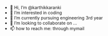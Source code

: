 - 👋 Hi, I’m @karthikkaranki
- 👀 I’m interested in coding
- 🌱 I’m currently pursuing engineering 3rd year
- 💞️ I’m looking to collaborate on ...
- 📫 how to reach me: through mymail

<!---
karthikkaranki/karthikkaranki is a ✨ special ✨ repository because its `README.md` (this file) appears on your GitHub profile.
You can click the Preview link to take a look at your changes.
--->
